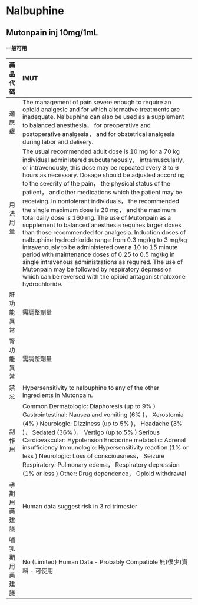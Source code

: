 # Nalbuphine

## Mutonpain inj 10mg/1mL

#### 一般可用

| 藥品代碼       | IMUT                                                                                                                                                                                                                                                                                                                                                                                                                                                                                                                                                                                                                                                                                                                                                                                                                                                                                                                                                                                                 |
|:---------------|:-----------------------------------------------------------------------------------------------------------------------------------------------------------------------------------------------------------------------------------------------------------------------------------------------------------------------------------------------------------------------------------------------------------------------------------------------------------------------------------------------------------------------------------------------------------------------------------------------------------------------------------------------------------------------------------------------------------------------------------------------------------------------------------------------------------------------------------------------------------------------------------------------------------------------------------------------------------------------------------------------------|
| 適應症         | The management of pain severe enough to require an opioid analgesic and for which alternative treatments are inadequate. Nalbuphine can also be used as a supplement to balanced anesthesia， for preoperative and postoperative analgesia， and for obstetrical analgesia during labor and delivery.                                                                                                                                                                                                                                                                                                                                                                                                                                                                                                                                                                                                                                                                                                |
| 用法用量       | The usual recommended adult dose is 10 mg for a 70 kg individual administered subcutaneously， intramuscularly， or intravenously; this dose may be repeated every 3 to 6 hours as necessary. Dosage should be adjusted according to the severity of the pain， the physical status of the patient， and other medications which the patient may be receiving. In nontolerant individuals， the recommended the single maximum dose is 20 mg， and the maximum total daily dose is 160 mg. The use of Mutonpain as a supplement to balanced anesthesia requires larger doses than those recommended for analgesia. Induction doses of nalbuphine hydrochloride range from 0.3 mg/kg to 3 mg/kg intravenously to be administered over a 10 to 15 minute period with maintenance doses of 0.25 to 0.5 mg/kg in single intravenous administrations as required. The use of Mutonpain may be followed by respiratory depression which can be reversed with the opioid antagonist naloxone hydrochloride. |
| 肝功能異常     | 需調整劑量                                                                                                                                                                                                                                                                                                                                                                                                                                                                                                                                                                                                                                                                                                                                                                                                                                                                                                                                                                                           |
| 腎功能異常     | 需調整劑量                                                                                                                                                                                                                                                                                                                                                                                                                                                                                                                                                                                                                                                                                                                                                                                                                                                                                                                                                                                           |
| 禁忌           | Hypersensitivity to nalbuphine to any of the other ingredients in Mutonpain.                                                                                                                                                                                                                                                                                                                                                                                                                                                                                                                                                                                                                                                                                                                                                                                                                                                                                                                         |
| 副作用         | Common Dermatologic: Diaphoresis (up to 9% ) Gastrointestinal: Nausea and vomiting (6% )， Xerostomia (4% ) Neurologic: Dizziness (up to 5% )， Headache (3% )， Sedated (36% )， Vertigo (up to 5% ) Serious Cardiovascular: Hypotension Endocrine metabolic: Adrenal insufficiency Immunologic: Hypersensitivity reaction (1% or less ) Neurologic: Loss of consciousness， Seizure Respiratory: Pulmonary edema， Respiratory depression (1% or less ) Other: Drug dependence， Opioid withdrawal                                                                                                                                                                                                                                                                                                                                                                                                                                                                                                 |
| 孕期用藥建議   | Human data suggest risk in 3 rd trimester                                                                                                                                                                                                                                                                                                                                                                                                                                                                                                                                                                                                                                                                                                                                                                                                                                                                                                                                                            |
| 哺乳期用藥建議 | No (Limited) Human Data - Probably Compatible 無(很少)資料 - 可使用                                                                                                                                                                                                                                                                                                                                                                                                                                                                                                                                                                                                                                                                                                                                                                                                                                                                                                                                  |

